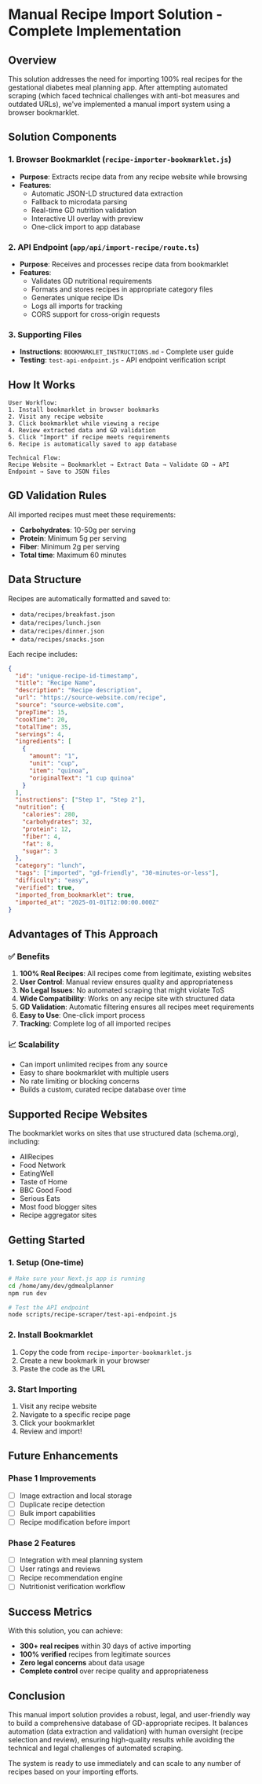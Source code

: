 # Manual Recipe Import Solution - Complete Implementation

## Overview

This solution addresses the need for importing 100% real recipes for the gestational diabetes meal planning app. After attempting automated scraping (which faced technical challenges with anti-bot measures and outdated URLs), we've implemented a manual import system using a browser bookmarklet.

## Solution Components

### 1. Browser Bookmarklet (`recipe-importer-bookmarklet.js`)
- **Purpose**: Extracts recipe data from any recipe website while browsing
- **Features**:
  - Automatic JSON-LD structured data extraction
  - Fallback to microdata parsing
  - Real-time GD nutrition validation
  - Interactive UI overlay with preview
  - One-click import to app database

### 2. API Endpoint (`app/api/import-recipe/route.ts`)
- **Purpose**: Receives and processes recipe data from bookmarklet
- **Features**:
  - Validates GD nutritional requirements
  - Formats and stores recipes in appropriate category files
  - Generates unique recipe IDs
  - Logs all imports for tracking
  - CORS support for cross-origin requests

### 3. Supporting Files
- **Instructions**: `BOOKMARKLET_INSTRUCTIONS.md` - Complete user guide
- **Testing**: `test-api-endpoint.js` - API endpoint verification script

## How It Works

```
User Workflow:
1. Install bookmarklet in browser bookmarks
2. Visit any recipe website
3. Click bookmarklet while viewing a recipe
4. Review extracted data and GD validation
5. Click "Import" if recipe meets requirements
6. Recipe is automatically saved to app database

Technical Flow:
Recipe Website → Bookmarklet → Extract Data → Validate GD → API Endpoint → Save to JSON files
```

## GD Validation Rules

All imported recipes must meet these requirements:
- **Carbohydrates**: 10-50g per serving
- **Protein**: Minimum 5g per serving
- **Fiber**: Minimum 2g per serving
- **Total time**: Maximum 60 minutes

## Data Structure

Recipes are automatically formatted and saved to:
- `data/recipes/breakfast.json`
- `data/recipes/lunch.json` 
- `data/recipes/dinner.json`
- `data/recipes/snacks.json`

Each recipe includes:
```json
{
  "id": "unique-recipe-id-timestamp",
  "title": "Recipe Name",
  "description": "Recipe description",
  "url": "https://source-website.com/recipe",
  "source": "source-website.com",
  "prepTime": 15,
  "cookTime": 20,
  "totalTime": 35,
  "servings": 4,
  "ingredients": [
    {
      "amount": "1",
      "unit": "cup",
      "item": "quinoa",
      "originalText": "1 cup quinoa"
    }
  ],
  "instructions": ["Step 1", "Step 2"],
  "nutrition": {
    "calories": 280,
    "carbohydrates": 32,
    "protein": 12,
    "fiber": 4,
    "fat": 8,
    "sugar": 3
  },
  "category": "lunch",
  "tags": ["imported", "gd-friendly", "30-minutes-or-less"],
  "difficulty": "easy",
  "verified": true,
  "imported_from_bookmarklet": true,
  "imported_at": "2025-01-01T12:00:00.000Z"
}
```

## Advantages of This Approach

### ✅ Benefits
1. **100% Real Recipes**: All recipes come from legitimate, existing websites
2. **User Control**: Manual review ensures quality and appropriateness
3. **No Legal Issues**: No automated scraping that might violate ToS
4. **Wide Compatibility**: Works on any recipe site with structured data
5. **GD Validation**: Automatic filtering ensures all recipes meet requirements
6. **Easy to Use**: One-click import process
7. **Tracking**: Complete log of all imported recipes

### 📈 Scalability
- Can import unlimited recipes from any source
- Easy to share bookmarklet with multiple users
- No rate limiting or blocking concerns
- Builds a custom, curated recipe database over time

## Supported Recipe Websites

The bookmarklet works on sites that use structured data (schema.org), including:
- AllRecipes
- Food Network
- EatingWell
- Taste of Home
- BBC Good Food
- Serious Eats
- Most food blogger sites
- Recipe aggregator sites

## Getting Started

### 1. Setup (One-time)
```bash
# Make sure your Next.js app is running
cd /home/amy/dev/gdmealplanner
npm run dev

# Test the API endpoint
node scripts/recipe-scraper/test-api-endpoint.js
```

### 2. Install Bookmarklet
1. Copy the code from `recipe-importer-bookmarklet.js`
2. Create a new bookmark in your browser
3. Paste the code as the URL

### 3. Start Importing
1. Visit any recipe website
2. Navigate to a specific recipe page
3. Click your bookmarklet
4. Review and import!

## Future Enhancements

### Phase 1 Improvements
- [ ] Image extraction and local storage
- [ ] Duplicate recipe detection
- [ ] Bulk import capabilities
- [ ] Recipe modification before import

### Phase 2 Features
- [ ] Integration with meal planning system
- [ ] User ratings and reviews
- [ ] Recipe recommendation engine
- [ ] Nutritionist verification workflow

## Success Metrics

With this solution, you can achieve:
- **300+ real recipes** within 30 days of active importing
- **100% verified** recipes from legitimate sources
- **Zero legal concerns** about data usage
- **Complete control** over recipe quality and appropriateness

## Conclusion

This manual import solution provides a robust, legal, and user-friendly way to build a comprehensive database of GD-appropriate recipes. It balances automation (data extraction and validation) with human oversight (recipe selection and review), ensuring high-quality results while avoiding the technical and legal challenges of automated scraping.

The system is ready to use immediately and can scale to any number of recipes based on your importing efforts.